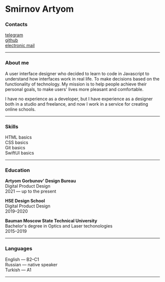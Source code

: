 # **Smirnov Artyom**

### Contacts  
[telegram](адрес "https://tlgg.ru/zvezdochetny")   
[github](адрес "https://github.com/zvezdochetny/")   
[electronic mail](mailto:zvezdochetny@yandex.ru)

--------------------

### About me
A user interface designer who decided to learn to code in Javascript to understand how interfaces work in real life. To make decisions based on the functionality of technology. My mission is to help people achieve their personal goals, to make users' lives more pleasant and comfortable. 

I have no experience as a developer, but I have experience as a designer both in a studio and freelance, and now I work in a service for creating online schools.

-------------------------

### Skills
HTML basics  
CSS basics  
Git basics  
SwiftUI basics  

----------------------
### Education
**Artyom Gorbunov' Design Bureau**  
Digital Product Design  
2021 — up to the present 


**HSE Design School**  
Digital Product Design  
2019–2020

**Bauman Moscow State Technical University**  
Bachelor's degree in Optics and Laser techonologies  
2015–2019

---------------------------------
### Languages
English — B2–C1  
Russian — native speaker  
Turkish — A1  

----------------------------------
